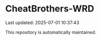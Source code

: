 # CheatBrothers-WRD

Last updated: 2025-07-01 10:37:43

This repository is automatically maintained.
